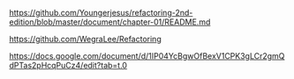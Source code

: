 
https://github.com/Youngerjesus/refactoring-2nd-edition/blob/master/document/chapter-01/README.md

https://github.com/WegraLee/Refactoring

https://docs.google.com/document/d/1IP04YcBgwOfBexV1CPK3gLCr2gmQdPTas2pHcqPuCz4/edit?tab=t.0 